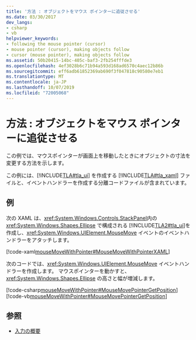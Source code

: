```yaml
---
title: '方法 : オブジェクトをマウス ポインターに追従させる'
ms.date: 03/30/2017
dev_langs:
- csharp
- vb
helpviewer_keywords:
- following the mouse pointer (cursor)
- mouse pointer (cursor), making objects follow
- cursor (mouse pointer), making objects follow
ms.assetid: 50b20415-14bc-405c-baf3-2fb254fffde3
ms.openlocfilehash: 4ef3028b6c71b94a593d168ad6570c4aec12b86b
ms.sourcegitcommit: eff6adb61852369ab690f3f047818c90580e7eb1
ms.translationtype: MT
ms.contentlocale: ja-JP
ms.lasthandoff: 10/07/2019
ms.locfileid: "72005068"
---
```

# <a name="how-to-make-an-object-follow-the-mouse-pointer"></a>方法 : オブジェクトをマウス ポインターに追従させる
この例では、マウスポインターが画面上を移動したときにオブジェクトの寸法を変更する方法を示します。  
  
 この例には、[!INCLUDE[TLA#tla_ui](../../../../includes/tlasharptla-ui-md.md)] を作成する [!INCLUDE[TLA#tla_xaml](../../../../includes/tlasharptla-xaml-md.md)] ファイルと、イベントハンドラーを作成する分離コードファイルが含まれています。  
  
## <a name="example"></a>例  
 次の XAML は、<xref:System.Windows.Controls.StackPanel>内の <xref:System.Windows.Shapes.Ellipse> で構成される [!INCLUDE[TLA2#tla_ui](../../../../includes/tla2sharptla-ui-md.md)]を作成し、<xref:System.Windows.UIElement.MouseMove> イベントのイベントハンドラーをアタッチします。  
  
 [!code-xaml[mouseMoveWithPointer#MouseMoveWithPointerXAML](~/samples/snippets/csharp/VS_Snippets_Wpf/mouseMoveWithPointer/CSharp/Window1.xaml#mousemovewithpointerxaml)]  
  
 次のコードでは、<xref:System.Windows.UIElement.MouseMove> イベントハンドラーを作成します。  マウスポインターを動かすと、<xref:System.Windows.Shapes.Ellipse> の高さと幅が増減します。  
  
 [!code-csharp[mouseMoveWithPointer#MouseMovePointerGetPosition](~/samples/snippets/csharp/VS_Snippets_Wpf/mouseMoveWithPointer/CSharp/Window1.xaml.cs#mousemovepointergetposition)]
 [!code-vb[mouseMoveWithPointer#MouseMovePointerGetPosition](~/samples/snippets/visualbasic/VS_Snippets_Wpf/mouseMoveWithPointer/VisualBasic/Window1.xaml.vb#mousemovepointergetposition)]  
  
## <a name="see-also"></a>参照

- [入力の概要](input-overview.md)
